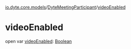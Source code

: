 [io.dyte.core.models](../index.md)/[DyteMeetingParticipant](index.md)/[videoEnabled](video-enabled.md)

# videoEnabled


open var [videoEnabled](video-enabled.md): [Boolean](https://kotlinlang.org/api/latest/jvm/stdlib/kotlin/-boolean/index.html)
